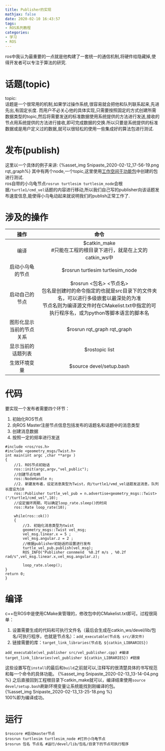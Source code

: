 ```yaml
---
title: Publisher的实现
mathjax: false
date: 2020-02-10 16:43:57
tags:
- ROS系列教程
categories:
- 学习
- ROS
---
```

ros中我认为最重要的一点就是他构建了一套统一的通信机制,将硬件给隐藏掉,使得开发者可以专注于算法的研究.
<!--more-->
# 话题(topic)
topic:  
    话题是一个很常用的机制,如果学过操作系统,很容易就会把他和队列联系起来,先进先出,有固定长度.
    而用户不必关心他的具体实现,只需要按照固定的方式创建所需数据类型的topic,然后将需要发送的标准数据使用系统提供的方法进行发送,接收的节点用系统提供的方法进行接收,即可完成数据的交换.所以只要是系统提供的标准数据或是用户定义过的数据,就可以很轻松的使用一些集成好的算法包进行测试.
# 发布(publish)
这里以一个具体的例子来讲:
{%asset_img Snipaste_2020-02-12_17-56-19.png rqt_graph%}
其中有两个node,一个topic,这里使用[工作空间于功能包](https://www.qm-k.xyz/2020/02/09/%E5%B7%A5%E4%BD%9C%E7%A9%BA%E9%97%B4%E4%B8%8E%E5%8A%9F%E8%83%BD%E5%8C%85/)中创建的包进行测试.  
ros自带的小乌龟节点`rosrun turtlesim turtlesim_node`会根据`/turtle1/cmd_vel`话题的内容进行移动,所以我们自己写的publisher向该话题发布速度信息,能使得小乌龟动起来就说明我们的publish正常工作了.  
# 涉及的操作
|操作|命令|
|:---:|:---:|
|编译|$catkin_make <br> #只能在工程的根目录下进行，就是在上文的catkin_ws中|
|启动小乌龟的节点|$rosrun turtlesim turtlesim_node|
|启动自己的节点|$rosrun <包名> <节点名> <br> 包名是创建时的命令指定的也就是src目录下的文件夹名，可以进行多级嵌套以最深处的为准 <br> 节点名则为编译源文件时在CMakelist.txt中指定的可执行程序名，或为python等脚本语言的脚本名|
|图形化显示当前的节点关系|$rosrun rqt_graph rqt_graph |
|显示当前的话题列表|$rostopic list |
|生效环境变量|$source devel/setup.bash|
  

# 代码
要实现一个发布者需要四个环节：
1. 初始化ROS节点
2. 向ROS Master注册节点信息包括发布的话题名和话题中的消息类型
3. 创建消息数据
4. 按照一定的频率进行发送
```
#include <ros/ros.h>
#include <geometry_msgs/Twist.h>
int main(int argc ,char **argv )
{
    //1. ROS节点初始话
    ros::init(argc,argv,"vel_public");
    //创建节点句柄
    ros::NodeHandle n;
    //2. 新建发布者，设定消息类型为Twist，向/turtle1/vmd_vel话题发送消息，队列长度设为10
    ros::Publisher turtle_vel_pub = n.advertise<geometry_msgs::Twist>("/turtle1/cmd_vel",10);
    //设定循环周期，可以确定loop_rate.sleep()的时间
    ros::Rate loop_rate(10);

    while(ros::ok())
    {
        //3. 初始化消息类型为twist
        geometry_msgs::Twist vel_msg;
        vel_msg.linear.x = 5 ; 
        vel_msg.angular.z = 2 ; 
        //根据publisher初始话的设置进行发布
        turtle_vel_pub.publish(vel_msg);
        ROS_INFO("Publisher connmend  %0.2f m/s , %0.2f rad/s",vel_msg.linear.x,vel_msg.angular.z);

        loop_rate.sleep();
}
return 0;
}
```
# 编译
c++在ROS中是使用CMake来管理的，修改包中的CMakelist.txt即可。过程很简单：
1. 设置需要生成的代码和可执行文件名（最后会生成在catkin_ws/devel/lib/包名/可执行程序，也就是节点名）：`add_executable(节点名 src/源文件)`
2. 链接需要的库：`target_link_libraries(节点名 ${catkin_LIBRARIES})`
```
add_executable(vel_publisher src/vel_publisher.cpp) #编译
target_link_libraries(vel_publisher ${catkin_LIBRARIES}) #链接
```
这些设置写在`install`的最后和`build`之前就可以,注释写的很清楚具体的书写规范和每一个命令的具体功能。
{%asset_img  Snipaste_2020-02-13_13-14-04.png %}
之后直接回到工程根目录下catkin_make就可以，编译结束使用`source devel/setup.bash`刷新环境变量让系统能找到刚编译的包。  
{%asset_img  Snipaste_2020-02-13_13-25-18.png %}  
100%即为编译成功。 
# 运行
```
$roscore #启动master节点
$rosrun turtlesim turtlesim_node #打开小乌龟节点
$rosrun 包名 节点名 #运行/devel/lib/包名/目录下的节点可执行程序
```